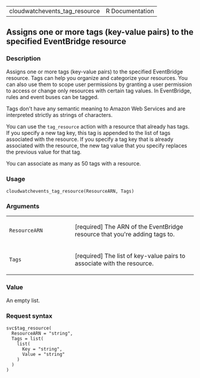 <table style="width: 100%;">
<tbody>
<tr class="odd">
<td>cloudwatchevents_tag_resource</td>
<td style="text-align: right;">R Documentation</td>
</tr>
</tbody>
</table>

## Assigns one or more tags (key-value pairs) to the specified EventBridge resource

### Description

Assigns one or more tags (key-value pairs) to the specified EventBridge
resource. Tags can help you organize and categorize your resources. You
can also use them to scope user permissions by granting a user
permission to access or change only resources with certain tag values.
In EventBridge, rules and event buses can be tagged.

Tags don't have any semantic meaning to Amazon Web Services and are
interpreted strictly as strings of characters.

You can use the `tag_resource` action with a resource that already has
tags. If you specify a new tag key, this tag is appended to the list of
tags associated with the resource. If you specify a tag key that is
already associated with the resource, the new tag value that you specify
replaces the previous value for that tag.

You can associate as many as 50 tags with a resource.

### Usage

    cloudwatchevents_tag_resource(ResourceARN, Tags)

### Arguments

<table>
<colgroup>
<col style="width: 35%" />
<col style="width: 65%" />
</colgroup>
<tbody>
<tr class="odd">
<td><code
id="cloudwatchevents_tag_resource_:_ResourceARN">ResourceARN</code></td>
<td><p>[required] The ARN of the EventBridge resource that you're adding
tags to.</p></td>
</tr>
<tr class="even">
<td><code id="cloudwatchevents_tag_resource_:_Tags">Tags</code></td>
<td><p>[required] The list of key-value pairs to associate with the
resource.</p></td>
</tr>
</tbody>
</table>

### Value

An empty list.

### Request syntax

    svc$tag_resource(
      ResourceARN = "string",
      Tags = list(
        list(
          Key = "string",
          Value = "string"
        )
      )
    )
